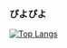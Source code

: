 ### ぴよぴよ

[![Top Langs](https://github-readme-stats.vercel.app/api/top-langs/?username=9rotama&layout=compact&theme=kacho_ga)](https://github.com/9rotama/github-readme-stats)
